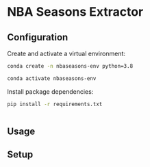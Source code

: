 # NBA Seasons Extractor

## Configuration

Create and activate a virtual environment:

```sh
conda create -n nbaseasons-env python=3.8

conda activate nbaseasons-env
```

Install package dependencies:

```sh
pip install -r requirements.txt
```

```sh

```

## Usage

## Setup

